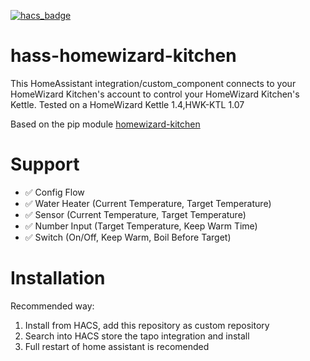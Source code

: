 [![hacs_badge](https://img.shields.io/badge/HACS-Custom-41BDF5.svg)](https://github.com/hacs/integration)
# hass-homewizard-kitchen

This HomeAssistant integration/custom_component connects to your HomeWizard Kitchen's account to control your HomeWizard Kitchen's Kettle.
Tested on a HomeWizard Kettle 1.4,HWK-KTL 1.07

Based on the pip module [homewizard-kitchen](https://github.com/lesleyxyz/python-homewizard-kitchen)

# Support
- ✅ Config Flow
- ✅ Water Heater (Current Temperature, Target Temperature)
- ✅ Sensor (Current Temperature, Target Temperature)
- ✅ Number Input (Target Temperature, Keep Warm Time)
- ✅ Switch (On/Off, Keep Warm, Boil Before Target)

# Installation
Recommended way:
1. Install from HACS, add this repository as custom repository
2. Search into HACS store the tapo integration and install
3. Full restart of home assistant is recomended